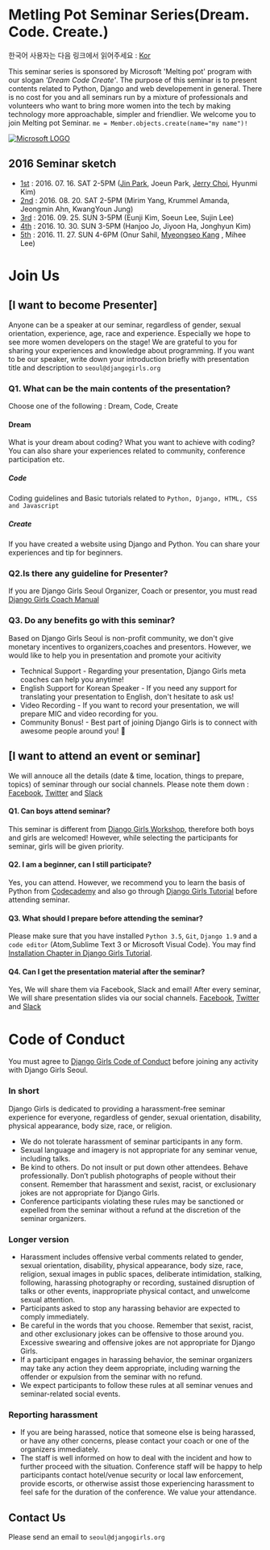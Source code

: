 # Metling Pot Seminar Series(Dream. Code. Create.)
한국어 사용자는 다음 링크에서 읽어주세요 : [Kor](https://github.com/DjangoGirlsSeoul/seminar/blob/master/README.md)

This seminar series is sponsored by Microsoft 'Melting pot' program with our slogan *'Dream Code Create'*. The purpose of this seminar is to present contents related to Python, Django and web developement in general. There is no cost for you and all seminars run by a mixture of professionals and volunteers who want to bring more women into the tech  by making technology more approachable, simpler and friendlier. We welcome you to join Melting pot Seminar. `me = Member.objects.create(name="my name")!`

[![Microsoft LOGO](http://4.bp.blogspot.com/-fbqmrO-y-6o/UDZv0b2tn6I/AAAAAAAAL5g/sI1SPQFjDdw/s1600/Microsoft+logo+2012.png)](https://www.microsoft.com/ko-kr/events/2014/meltingpot/)

## 2016 Seminar sketch
- [1st](https://github.com/DjangoGirlsSeoul/seminar/tree/master/2016-07) : 2016. 07. 16. SAT 2-5PM ([Jin Park](https://www.jinpark.net/), Joeun Park, [Jerry Choi](http://jellyms.kr/), Hyunmi Kim)
- [2nd](https://github.com/DjangoGirlsSeoul/seminar/tree/master/2016-08) : 2016. 08. 20. SAT 2-5PM (Mirim Yang, Krummel Amanda, Jeongmin Ahn, KwangYoun Jung)
- [3rd](https://github.com/DjangoGirlsSeoul/seminar/tree/master/2016-09) : 2016. 09. 25. SUN 3-5PM (Eunji Kim, Soeun Lee, Sujin Lee)
- [4th](https://github.com/DjangoGirlsSeoul/seminar/tree/master/2016-10) : 2016. 10. 30. SUN 3-5PM (Hanjoo Jo, Jiyoon Ha, Jonghyun Kim)
- [5th](https://github.com/DjangoGirlsSeoul/seminar/tree/master/2016-11) : 2016. 11. 27. SUN 4-6PM (Onur Sahil, [Myeongseo Kang](http://leop0ld.github.io) , Mihee Lee)

# Join Us

## [I want to become Presenter]
Anyone can be a speaker at our seminar, regardless of gender, sexual orientation, experience, age, race and experience. Especially we hope to see more women developers on the stage! We are grateful to you for sharing your experiences and knowledge about programming. If you want to be our speaker, write down your introduction briefly with presentation title and description to `seoul@djangogirls.org`

### Q1. What can be the main contents of the presentation?
Choose one of the following : Dream, Code, Create

#### Dream
What is your dream about coding? What you want to achieve with coding? You can also share your experiences related to community, conference participation etc.

##### Code
Coding guidelines and Basic tutorials related to `Python, Django, HTML, CSS and Javascript`

##### Create
If you have created a website using Django and Python. You can share your experiences and tip for beginners.

### Q2.Is there any guideline for Presenter?
If you are Django Girls Seoul Organizer, Coach or presentor, you must read [Django Girls Coach Manual](http://coach.djangogirls.org/)

### Q3. Do any benefits go with this seminar?
Based on Django Girls Seoul is non-profit community, we don't give monetary incentives to organizers,coaches and presentors. However, we would like to help you in presentation and promote your acitivity
* Technical Support - Regarding your presentation, Django Girls meta coaches can help you anytime!
* English Support for Korean Speaker - If you need any support for translating your presentation to English, don't hesitate to ask us!
* Video Recording - If you want to record your presentation, we will prepare MIC and video recording for you.
* Community Bonus! - Best part of joining Django Girls is to connect with awesome people around you! :heartbeat:

## [I want to attend an event or seminar]
We will annouce all the details (date & time, location, things to prepare, topics) of seminar through our social channels. Please note them down : [Facebook](https://www.facebook.com/djangogirlsseoul/), [Twitter](https://twitter.com/djangogirlseoul) and [Slack](https://djangogirlsseoul.slack.com)


####  Q1. Can boys attend seminar?
This seminar is different from [Django Girls Workshop](https://djangogirls.org/), therefore both boys and girls are welcomed! However, while selecting the participants for seminar, girls will be given priority.

#### Q2. I am a beginner, can I still participate?
Yes, you can attend. However, we recommend you to learn the basis of Python from [Codecademy](https://www.codecademy.com) and also go through [Django Girls Tutorial](http://tutorial.djangogirls.org/) before attending seminar.

#### Q3. What should I prepare before attending the seminar?
Please make sure that you have installed `Python 3.5`, `Git`, `Django 1.9` and a `code editor` (Atom,Sublime Text 3 or Microsoft Visual Code). You may find [Installation Chapter in Django Girls Tutorial](http://tutorial.djangogirls.org/ko/installation/).

#### Q4. Can I get the presentation material after the seminar?
Yes, We will share them via Facebook, Slack and email!
After every seminar, We will share presentation slides via our social channels. [Facebook](https://www.facebook.com/djangogirlsseoul/), [Twitter](https://twitter.com/djangogirlseoul) and [Slack](https://djangogirlsseoul.slack.com)

# Code of Conduct
You must agree to [Django Girls Code of Conduct](https://djangogirls.org/pages/coc/) before joining any activity with Django Girls Seoul.

### In short
Django Girls is dedicated to providing a harassment-free seminar experience for everyone, regardless of gender, sexual orientation, disability, physical appearance, body size, race, or religion.
- We do not tolerate harassment of seminar participants in any form.
- Sexual language and imagery is not appropriate for any seminar venue, including talks.
- Be kind to others. Do not insult or put down other attendees. Behave professionally. Don’t publish photographs of people without their consent. Remember that harassment and sexist, racist, or exclusionary jokes are not appropriate for Django Girls.
- Conference participants violating these rules may be sanctioned or expelled from the seminar without a refund at the discretion of the seminar organizers.

### Longer version
- Harassment includes offensive verbal comments related to gender, sexual orientation, disability, physical appearance, body size, race, religion, sexual images in public spaces, deliberate intimidation, stalking, following, harassing photography or recording, sustained disruption of talks or other events, inappropriate physical contact, and unwelcome sexual attention.
- Participants asked to stop any harassing behavior are expected to comply immediately.
- Be careful in the words that you choose. Remember that sexist, racist, and other exclusionary jokes can be offensive to those around you. Excessive swearing and offensive jokes are not appropriate for Django Girls.
- If a participant engages in harassing behavior, the seminar organizers may take any action they deem appropriate, including warning the offender or expulsion from the seminar with no refund.
- We expect participants to follow these rules at all  seminar venues and seminar-related social events.

### Reporting harassment
- If you are being harassed, notice that someone else is being harassed, or have any other concerns, please contact your coach or one of the organizers immediately.
- The staff is well informed on how to deal with the incident and how to further proceed with the situation. Conference staff will be happy to help participants contact hotel/venue security or local law enforcement, provide escorts, or otherwise assist those experiencing harassment to feel safe for the duration of the conference. We value your attendance.

## Contact Us
Please send an email to `seoul@djangogirls.org`
